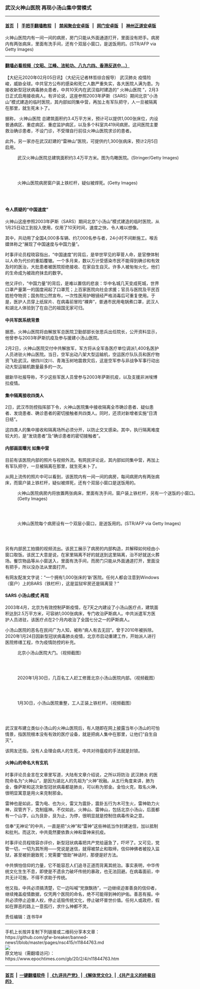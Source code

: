 ### 武汉火神山医院 再现小汤山集中营模式
------------------------

#### [首页](https://github.com/gfw-breaker/banned-news1/blob/master/README.md) &nbsp;&nbsp;|&nbsp;&nbsp; [手把手翻墙教程](https://github.com/gfw-breaker/guides/wiki) &nbsp;&nbsp;|&nbsp;&nbsp; [禁闻聚合安卓版](https://github.com/gfw-breaker/bn-android) &nbsp;&nbsp;|&nbsp;&nbsp; [网门安卓版](https://github.com/oGate2/oGate) &nbsp;&nbsp;|&nbsp;&nbsp; [神州正道安卓版](https://github.com/SzzdOgate/update) 



<div><img alt="" class="aligncenter wp-post-image" src="https://i.epochtimes.com/assets/uploads/2020/02/GettyImages-1198072766-600x400.jpg"/>
<div class="red16 caption">
 火神山医院内有一间一间的病房，房门只能从外面通道打开，里面没有把手。病房内有两张病床，里面有洗手间，还有个双层小窗口，是送饭用的。(STR/AFP via Getty Images)
</div>
</div><hr/>

#### [翻墙必看视频（文昭、江峰、法轮功、八九六四、香港反送中...）](https://github.com/gfw-breaker/banned-news1/blob/master/pages/link3.md)

<div><p>
 【大纪元2020年02月05日讯】（大纪元记者林哲综合报导）
 <ok href="https://www.epochtimes.com/gb/tag/%E6%AD%A6%E6%B1%89%E8%82%BA%E7%82%8E.html">
  武汉肺炎
 </ok>
 疫情险峻，威胁全球。中共官方公布的感染和死亡人数严重失实，各大医院人满为患。为接收新型冠状病毒肺炎患者，中共10天内在武汉临时建造的“
 <ok href="https://www.epochtimes.com/gb/tag/%E7%81%AB%E7%A5%9E%E5%B1%B1%E5%8C%BB%E9%99%A2.html">
  火神山医院
 </ok>
 ”，2月3日正式启用接收病人。有评论说，这座参照2003年萨斯（SARS）期间北京“小汤山”模式建造的临时医院，其内部如同集中营，再加上有军队把守，人一旦被隔离在那里，就生死未卜了。
</p>
<p>
 据称，
 <ok href="https://www.epochtimes.com/gb/tag/%E7%81%AB%E7%A5%9E%E5%B1%B1%E5%8C%BB%E9%99%A2.html">
  火神山医院
 </ok>
 总建筑面积约3.4万平方米，预计可以提供1,000张床位，内设普通病区、重症病区、重症监护病区，以及多个科室共419间病房。这间医院主要救治确诊患者，不设门诊，不受理自行前往火神山医院求诊的患者。
</p>
<p>
 此外，另一家亦在武汉赶建的“雷神山”医院，可提供约1,300张病床，预计2月5日启用。
</p>
<figure class="wp-caption aligncenter" id="attachment_11844817" style="width: 600px">
 <ok href="http://i.epochtimes.com/assets/uploads/2020/02/GettyImages-1198084111-e1580852975426.jpg">
  <img alt="" class="size-large wp-image-11844817" src="http://i.epochtimes.com/assets/uploads/2020/02/GettyImages-1198084111-600x400.jpg"/>
 </ok>
 <br/><figcaption class="wp-caption-text">
  武汉火神山医院总建筑面积约3.4万平方米。图为鸟瞰医院。(Stringer/Getty Images)
 </figcaption><br/>
</figure><br/>
<figure class="wp-caption aligncenter" id="attachment_11844821" style="width: 600px">
 <ok href="http://i.epochtimes.com/assets/uploads/2020/02/GettyImages-1198112764-e1580853035576.jpg">
  <img alt="" class="size-large wp-image-11844821" src="http://i.epochtimes.com/assets/uploads/2020/02/GettyImages-1198112764-600x400.jpg"/>
 </ok>
 <br/><figcaption class="wp-caption-text">
  火神山医院病房窗户装上铁栏杆，疑似被焊死。(Getty Images)
 </figcaption><br/>
</figure><br/>
<h4>
 令人质疑的“中国速度”
</h4>
<p>
 火神山这座参照2003年萨斯（SARS）期间北京“小汤山”模式建造的临时医院，从1月25日动工到投入使用，仅用了10天时间，速度之快，令人难以想像。
</p>
<p>
 其中，共动用了全国4,000多车辆、约7,000名参与者，24小时不间断施工。喉舌媒体称之“展现了中国速度与中国力量”。
</p>
<p>
 时事评论员程晓容指出，“中国速度”的背后，是举世罕见的草菅人命，是官僚体制以人命为代价的重蹈覆辙。一个多月来，数以万计受感染市民不能得到确诊和有效及时的医治，大批患者被医院拒绝接收、在家自生自灭。许多人被匆匆火化，他们的生命成为被政府抹去的数字。
</p>
<p>
 他又评价，“中国力量”的背后，是难以置信的悲哀：华中名城几天变成死城，世界口罩产量第一的国度闹起了口罩荒；上百家医院向社会求援；官员与医院及平民百姓抢夺物资；国务院公然宣布，一次性医用护眼镜经严格消毒后可重复使用。于是，医护人员穿上纸尿片、在病毒前冒险“裸奔”，普通市民用电锅煮口罩，武汉人和湖北人体验到了在自己的祖国无家可归。
</p>
<h4>
 中共军医系统背景
</h4>
<p>
 据悉，火神山医院将由解放军总医院卫勤部部长张思兵出任院长，公开资料显示，他曾参与2003年萨斯抗疫及参与援建小汤山医院。
</p>
<p>
 2月2日，火神山医院交付中共解放军，军方将从全军各医疗单位调派1,400名医护人员进驻火神山医院。当日，空军出动八架大型运输机，空运医疗队队员和医疗物资飞赴武汉。继四川汶川、青海玉树地震救灾后，这是空军参与非战争军事行动出动大型运输机数量最多的一次。
</p>
<p>
 据新华社报导称，不少这些军医人员曾参与2003年萨斯抗疫，以及支援非洲埃博拉疫情。
</p>
<h4>
 集中隔离接收四类人
</h4>
<p>
 2日，武汉市防控指挥部下令，火神山医院集中接收隔离全市确诊患者、疑似患者、发烧患者、确诊患者的密切接触者共四类人。同时，还须对新增者实施“日清日结”。
</p>
<p>
 这四类人的集中接收和隔离场所必须分开，以防止交叉感染。其中，执行隔离难度较大的，是“发烧患者”及“确诊患者的密切接触者”。
</p>
<h4>
 内部画面曝光 如集中营
</h4>
<p>
 目前有该医院内部的照片与视频外流。有网民评论说，其内部如同集中营，再加上有军队把守，一旦被隔离在那里，就生死未卜了。
</p>
<p>
 从网上流传的照片中可以看到，该医院内有一间一间的病房，每间病房内有两张病床，而窗户装上铁栏杆，疑似被焊死，还有个双层小窗口是送饭用的。
</p>
<figure class="wp-caption aligncenter" id="attachment_11844825" style="width: 600px">
 <ok href="http://i.epochtimes.com/assets/uploads/2020/02/GettyImages-1198112757-e1580853119130.jpg">
  <img alt="" class="size-large wp-image-11844825" src="http://i.epochtimes.com/assets/uploads/2020/02/GettyImages-1198112757-600x400.jpg"/>
 </ok>
 <br/><figcaption class="wp-caption-text">
  火神山医院病房内将放置两张病床，里面有洗手间，窗户装上铁栏杆，另有一个送饭的小窗口。(Getty Images)
 </figcaption><br/>
</figure><br/>
<figure class="wp-caption aligncenter" id="attachment_11844831" style="width: 600px">
 <ok href="http://i.epochtimes.com/assets/uploads/2020/02/GettyImages-1198072775-e1580853235350.jpg">
  <img alt="" class="size-large wp-image-11844831" src="http://i.epochtimes.com/assets/uploads/2020/02/GettyImages-1198072775-600x400.jpg"/>
 </ok>
 <br/><figcaption class="wp-caption-text">
  火神山医院每个病房设有一个双层小窗口，是送饭用的。(STR/AFP via Getty Images)
 </figcaption><br/>
</figure><br/>
<p>
 另有内部民工拍摄的视频流出。该民工展示了病房的内部构造，并解释如何经由小窗口取饭。该民工大意是说，在家里隔离不好的就送到这里隔离，治不好就送火葬场。餐饮物品等从小窗送入，里面有洗手间，而房门只能从外面通道打开，里面没有把手，所以没办法从里面打开。
</p>
<p>
 有网友配发文字说：“一个拥有1,000张床的‘新’医院。任何人都会注意到Windows（窗户）上的BARS（铁栏杆），这是监狱牢房还是隔离营？”
</p>
<h4>
 SARS
 <ok href="https://www.epochtimes.com/gb/tag/%E5%B0%8F%E6%B1%A4%E5%B1%B1%E6%A8%A1%E5%BC%8F.html">
  小汤山模式
 </ok>
 再现
</h4>
<p>
 2003年4月，北京为有效控制萨斯疫情，在7天之内建设了小汤山医疗点，建筑面积达到2.5万平方米，可容纳1,000张病床，专门收治萨斯病人。中共派遣军方医护人员进驻，该医疗点在2个月内收治了全国七分之一的萨斯病人。
</p>
<p>
 小汤山医院的恶名在民间广为人知，被称“病人有去无回”。曾于2010年被拆除。2020年1月24日因新型冠状病毒肺炎疫情，北京市启动重建工作，开始派人进行医院修缮工程，作为疫情防控的补充。
</p>
<figure class="wp-caption aligncenter" id="attachment_11844786" style="width: 600px">
 <ok href="http://i.epochtimes.com/assets/uploads/2020/02/7e2490ff1279aef14620c5e316b8ff41-e1580852040416.jpg">
  <img alt="" class="size-large wp-image-11844786" src="http://i.epochtimes.com/assets/uploads/2020/02/7e2490ff1279aef14620c5e316b8ff41-600x372.jpg"/>
 </ok>
 <br/><figcaption class="wp-caption-text">
  北京小汤山医院大门。（视频截图）
 </figcaption><br/>
</figure><br/>
<figure class="wp-caption aligncenter" id="attachment_11844787" style="width: 600px">
 <ok href="http://i.epochtimes.com/assets/uploads/2020/02/de7b5f7e1b958901b49731472220849c-e1580852073672.jpg">
  <img alt="" class="size-large wp-image-11844787" src="http://i.epochtimes.com/assets/uploads/2020/02/de7b5f7e1b958901b49731472220849c-600x406.jpg"/>
 </ok>
 <br/><figcaption class="wp-caption-text">
  2020年1月30日，几百名工人赶工修葺北京小汤山医院内部。（视频截图）
 </figcaption><br/>
</figure><br/>
<figure class="wp-caption aligncenter" id="attachment_11844789" style="width: 600px">
 <ok href="http://i.epochtimes.com/assets/uploads/2020/02/88a8eb6cb6b797e1d2932075d9e72bac-e1580852162723.jpg">
  <img alt="" class="size-large wp-image-11844789" src="http://i.epochtimes.com/assets/uploads/2020/02/88a8eb6cb6b797e1d2932075d9e72bac-600x397.jpg"/>
 </ok>
 <br/><figcaption class="wp-caption-text">
  1月30日，小汤山医院重整，工人正装上铁栏杆。（视频截图）
 </figcaption><br/>
</figure><br/>
<p>
 武汉宣布建立类似小汤山的火神山医院后，有人随即在网上披露当年小汤山的可怕情景，指医院根本没有有效的医疗设备，就是把病人集中在那里，让他们“自生自灭”。
</p>
<p>
 该网友还指，没有人会理会病人的生死，中共对待瘟疫的手法就是封锁。
</p>
<h4>
 火神山的命名大有玄机
</h4>
<p>
 时事评论员金言在文章里写道，大陆有文章介绍说，之所以将防治
 <ok href="https://www.epochtimes.com/gb/tag/%E6%AD%A6%E6%B1%89%E8%82%BA%E7%82%8E.html">
  武汉肺炎
 </ok>
 的医院命名为“火神山”，是因为湖北人的先祖为“火神”祝融。从五行角度来讲，肺为金，像萨斯和这次新型冠状病毒都是肺炎，可以称为邪金。金怕火克，取名火神，很明显寓意是用火来克制邪金。
</p>
<p>
 雷神也是如此，雷为电、也为火，雷又为震卦，震卦五行为木可生火，雷神助力火神，双管齐下，克制瘟神。不仅如此，火神山、雷神山，包括北京小汤山，后面都有一个山字，山为艮卦，艮为止，为停，很明显就是控制住病毒传染之意。
</p>
<p>
 信奉“无神论”的中共，一直是把“火神”和“雷神”这些神祇当作封建迷信，加以抵制和批判。而这次，中共竟然要依靠火神和雷神来抗疫。
</p>
<p>
 时事评论员程晓容亦评价，新型冠状病毒把共产党给逼急了，吓坏了。又可见，党管一切，一切为其所用——党说是迷信，就得被禁止和取缔，信仰神佛者被投入监狱，甚至被折磨致死；党需要“借助”神话时，那便是好方法。
</p>
<p>
 中共惧怕信仰的力量，它不能容忍人们追寻正道而背离其统治。事实表明，中华传统文化生生不息，即使是不遗余力破坏传统的暴政，也无法回避。在病毒面前，中共无计可施，不得不求助于传统。
</p>
<p>
 他又指，中共必须搞清楚，它一边叫喊“党旗飘扬”，一边继续迫害善良的信仰者，继续掩盖疫情数据，仅凭两个医院的命名，绝不可能得到神的护佑。善恶有报。中共必须停止迫害人权，停止诋毁传统文化，停止破坏普世价值。任何人或政府，假如在罪恶的路上一意孤行，求什么神都不灵。
</p>
<p>
 责任编辑：连书华#
</p>
</div>
<hr/>
手机上长按并复制下列链接或二维码分享本文章：<br/>
https://github.com/gfw-breaker/banned-news1/blob/master/pages/nsc415/n11844763.md <br/>
<a href='https://github.com/gfw-breaker/banned-news1/blob/master/pages/nsc415/n11844763.md'><img src='https://github.com/gfw-breaker/banned-news1/blob/master/pages/nsc415/n11844763.md.png'/></a> <br/>
原文地址（需翻墙访问）：https://www.epochtimes.com/gb/20/2/4/n11844763.htm


------------------------
#### [首页](https://github.com/gfw-breaker/banned-news1/blob/master/README.md) &nbsp;|&nbsp; [一键翻墙软件](https://github.com/gfw-breaker/nogfw/blob/master/README.md) &nbsp;| [《九评共产党》](https://github.com/gfw-breaker/9ping.md/blob/master/README.md#九评之一评共产党是什么) | [《解体党文化》](https://github.com/gfw-breaker/jtdwh.md/blob/master/README.md) | [《共产主义的终极目的》](https://github.com/gfw-breaker/gczydzjmd.md/blob/master/README.md)


<img src='http://gfw-breaker.win/banned-news/pages/nsc415/n11844763.md' width='0px' height='0px'/>